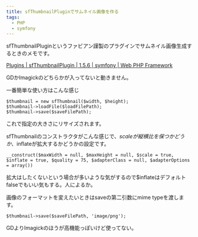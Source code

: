 ```yaml
---
title: sfThumbnailPluginでサムネイル画像を作る
tags: 
  - PHP
  - symfony
---
```


sfThumbnailPluginというファビアン謹製のプラグインでサムネイル画像生成するときのメモです。

[Plugins \| sfThumbnailPlugin \| 1.5.6 \| symfony \| Web PHP Framework](http://www.symfony-project.org/plugins/sfThumbnailPlugin)

GDかImagickのどちらかが入ってないと動きません。

一番簡単な使い方はこんな感じ

```php?start_inline=1
$thumbnail = new sfThumbnail($width, $height);
$thumbnail->loadFile($loadFilePath);
$thumbnail->save($saveFilePath);
```

これで指定の大きさにリサイズされます。

sfThumbnailのコンストラクタがこんな感じで、$scaleが縦横比を保つかどうか、$inflateが拡大するかどうかの設定です。

```php?start_inline=1
__construct($maxWidth = null, $maxHeight = null, $scale = true, $inflate = true, $quality = 75, $adapterClass = null, $adapterOptions = array())
```

拡大はしたくないという場合が多いような気がするので$inflateはデフォルトfalseでもいい気もする。人によるか。

画像のフォーマットを変えたいときはsaveの第二引数にmime typeを渡します。

```php?start_inline=1
$thumbnail->save($saveFilePath, 'image/png');
```

GDよりImagickのほうが高機能っぽいけど使ってない。


